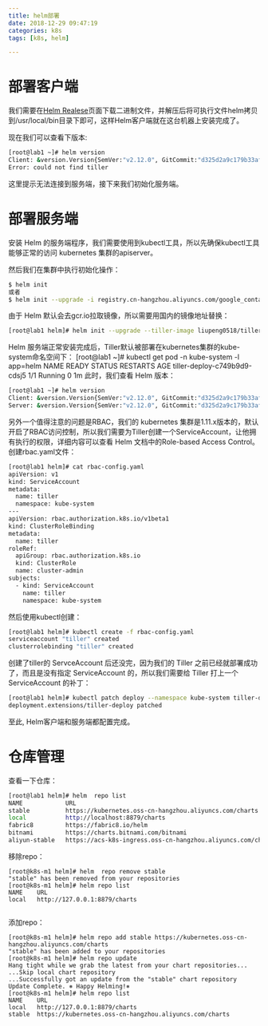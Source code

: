```yaml
---
title: helm部署
date: 2018-12-29 09:47:19
categories: k8s
tags: [k8s, helm]

---
```

# 部署客户端

我们需要在[Helm Realese](https://github.com/helm/helm/releases)页面下载二进制文件，并解压后将可执行文件helm拷贝到/usr/local/bin目录下即可，这样Helm客户端就在这台机器上安装完成了。

现在我们可以查看下版本:
```bash
[root@lab1 ~]# helm version
Client: &version.Version{SemVer:"v2.12.0", GitCommit:"d325d2a9c179b33af1a024cdb5a4472b6288016a", GitTreeState:"clean"}
Error: could not find tiller

```
这里提示无法连接到服务端，接下来我们初始化服务端。

# 部署服务端

安装 Helm 的服务端程序，我们需要使用到kubectl工具，所以先确保kubectl工具能够正常的访问 kubernetes 集群的apiserver。

然后我们在集群中执行初始化操作：

```bash
$ helm init
或者
$ helm init --upgrade -i registry.cn-hangzhou.aliyuncs.com/google_containers/tiller:$version --stable-repo-url https://kubernetes.oss-cn-hangzhou.aliyuncs.com/charts
```

由于 Helm 默认会去gcr.io拉取镜像，所以需要用国内的镜像地址替换：
```bash
[root@lab1 helm]# helm init --upgrade --tiller-image liupeng0518/tiller:v2.12.0
```

Helm 服务端正常安装完成后，Tiller默认被部署在kubernetes集群的kube-system命名空间下：
[root@lab1 ~]# kubectl get pod -n kube-system -l app=helm
NAME                           READY     STATUS    RESTARTS   AGE
tiller-deploy-c749b9d9-cdsj5   1/1       Running   0          1m
此时，我们查看 Helm 版本：
```bash
[root@lab1 ~]# helm version
Client: &version.Version{SemVer:"v2.12.0", GitCommit:"d325d2a9c179b33af1a024cdb5a4472b6288016a", GitTreeState:"clean"}
Server: &version.Version{SemVer:"v2.12.0", GitCommit:"d325d2a9c179b33af1a024cdb5a4472b6288016a", GitTreeState:"clean"}

```
另外一个值得注意的问题是RBAC，我们的 kubernetes 集群是1.11.x版本的，默认开启了RBAC访问控制，所以我们需要为Tiller创建一个ServiceAccount，让他拥有执行的权限，详细内容可以查看 Helm 文档中的Role-based Access Control。 创建rbac.yaml文件：
```bash
[root@lab1 helm]# cat rbac-config.yaml 
apiVersion: v1
kind: ServiceAccount
metadata:
  name: tiller
  namespace: kube-system
---
apiVersion: rbac.authorization.k8s.io/v1beta1
kind: ClusterRoleBinding
metadata:
  name: tiller
roleRef:
  apiGroup: rbac.authorization.k8s.io
  kind: ClusterRole
  name: cluster-admin
subjects:
  - kind: ServiceAccount
    name: tiller
    namespace: kube-system

```
然后使用kubectl创建：
```bash
[root@lab1 helm]# kubectl create -f rbac-config.yaml
serviceaccount "tiller" created
clusterrolebinding "tiller" created
```
创建了tiller的 ServceAccount 后还没完，因为我们的 Tiller 之前已经就部署成功了，而且是没有指定 ServiceAccount 的，所以我们需要给 Tiller 打上一个 ServiceAccount 的补丁：
```bash
[root@lab1 helm]# kubectl patch deploy --namespace kube-system tiller-deploy -p '{"spec":{"template":{"spec":{"serviceAccount":"tiller"}}}}'
deployment.extensions/tiller-deploy patched

```
至此, Helm客户端和服务端都配置完成。
# 仓库管理

查看一下仓库：

```bash
[root@lab1 helm]# helm  repo list
NAME         	URL                                                        
stable       	https://kubernetes.oss-cn-hangzhou.aliyuncs.com/charts
local        	http://localhost:8879/charts                               
fabric8      	https://fabric8.io/helm                                    
bitnami      	https://charts.bitnami.com/bitnami                         
aliyun-stable	https://acs-k8s-ingress.oss-cn-hangzhou.aliyuncs.com/charts
```

移除repo：
```
[root@k8s-m1 helm]# helm  repo remove stable
"stable" has been removed from your repositories
[root@k8s-m1 helm]# helm repo list
NAME 	URL                         
local	http://127.0.0.1:8879/charts


```
添加repo：

```
[root@k8s-m1 helm]# helm repo add stable https://kubernetes.oss-cn-hangzhou.aliyuncs.com/charts
"stable" has been added to your repositories
[root@k8s-m1 helm]# helm repo update
Hang tight while we grab the latest from your chart repositories...
...Skip local chart repository
...Successfully got an update from the "stable" chart repository
Update Complete. ⎈ Happy Helming!⎈ 
[root@k8s-m1 helm]# helm repo list
NAME  	URL                                                   
local 	http://127.0.0.1:8879/charts                          
stable	https://kubernetes.oss-cn-hangzhou.aliyuncs.com/charts


```



